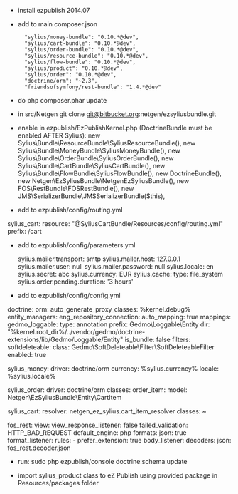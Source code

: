 - install ezpublish 2014.07

- add to main composer.json

        "sylius/money-bundle": "0.10.*@dev",
        "sylius/cart-bundle": "0.10.*@dev",
        "sylius/order-bundle": "0.10.*@dev",
        "sylius/resource-bundle": "0.10.*@dev",
        "sylius/flow-bundle": "0.10.*@dev",
        "sylius/product": "0.10.*@dev",
        "sylius/order": "0.10.*@dev",
        "doctrine/orm": "~2.3",
        "friendsofsymfony/rest-bundle": "1.4.*@dev"

- do
php composer.phar update

- in src/Netgen
git clone git@bitbucket.org:netgen/ezsyliusbundle.git

- enable in ezpublish/EzPublishKernel.php (DoctrineBundle must be enabled AFTER Sylius):
            new Sylius\Bundle\ResourceBundle\SyliusResourceBundle(),
            new Sylius\Bundle\MoneyBundle\SyliusMoneyBundle(),
            new Sylius\Bundle\OrderBundle\SyliusOrderBundle(),
            new Sylius\Bundle\CartBundle\SyliusCartBundle(),
            new Sylius\Bundle\FlowBundle\SyliusFlowBundle(),
            new DoctrineBundle(),
            new Netgen\EzSyliusBundle\NetgenEzSyliusBundle(),
            new FOS\RestBundle\FOSRestBundle(),
            new JMS\SerializerBundle\JMSSerializerBundle($this),


- add to ezpublish/config/routing.yml

sylius_cart:
    resource: "@SyliusCartBundle/Resources/config/routing.yml"
    prefix: /cart



- add to ezpublish/config/parameters.yml

    sylius.mailer.transport: smtp
    sylius.mailer.host: 127.0.0.1
    sylius.mailer.user: null
    sylius.mailer.password: null
    sylius.locale: en
    sylius.secret: abc
    sylius.currency: EUR
    sylius.cache:
        type: file_system
    sylius.order.pending.duration: '3 hours'


- add to ezpublish/config/config.yml

doctrine:
    orm:
        auto_generate_proxy_classes: %kernel.debug%
        entity_managers:
            eng_repository_connection:
                auto_mapping: true
                mappings:
                    gedmo_loggable:
                        type: annotation
                        prefix: Gedmo\Loggable\Entity
                        dir: "%kernel.root_dir%/../vendor/gedmo/doctrine-extensions/lib/Gedmo/Loggable/Entity"
                        is_bundle: false
                filters:
                    softdeleteable:
                        class: Gedmo\SoftDeleteable\Filter\SoftDeleteableFilter
                        enabled: true

sylius_money:
    driver: doctrine/orm
    currency: %sylius.currency%
    locale: %sylius.locale%

sylius_order:
    driver: doctrine/orm
    classes:
        order_item:
            model: Netgen\EzSyliusBundle\Entity\CartItem

sylius_cart:
    resolver: netgen_ez_sylius.cart_item_resolver
    classes: ~

fos_rest:
    view:
        view_response_listener: false
        failed_validation: HTTP_BAD_REQUEST
        default_engine: php
        formats:
            json: true
    format_listener:
        rules:
            - prefer_extension: true
    body_listener:
        decoders:
            json: fos_rest.decoder.json




- run:
sudo php ezpublish/console doctrine:schema:update

- import sylius_product class to eZ Publish using provided package in Resources/packages folder
